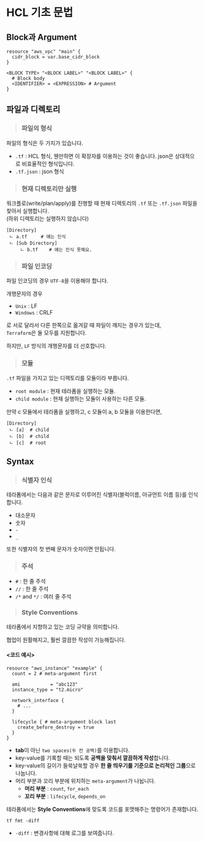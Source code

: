 # HCL 기초 문법

## Block과 Argument

```
resource "aws_vpc" "main" {
  cidr_block = var.base_cidr_block
}

<BLOCK TYPE> "<BLOCK LABEL>" "<BLOCK LABEL>" {
  # Block body
  <IDENTIFIER> = <EXPRESSION> # Argument
}
```

## 파일과 디렉토리

> <h3>파일의 형식</h3>

파일의 형식은 두 가지가 있습니다.   
- `.tf` : HCL 형식, 웬만하면 이 확장자를 이용하는 것이 좋습니다. json은 상대적으로 비효율적인 형식입니다.
- `.tf.json` : json 형식

> <h3>현재 디렉토리만 실행</h3>

워크플로(write/plan/apply)를 진행할 때 현재 디렉토리의 `.tf` 또는 `.tf.json` 파일을 찾아서 실행합니다.   
(하위 디렉토리는 실행하지 않습니다)   
```
[Directory]
 ㄴ a.tf     # 얘는 인식
 ㄴ [Sub Directory]
     ㄴ b.tf    # 얘는 인식 못해요.
```

> <h3>파일 인코딩</h3>

파일 인코딩의 경우 `UTF-8`을 이용해야 합니다.   

개행문자의 경우    
- `Unix` : LF
- `Windows` : CRLF

로 서로 달라서 다른 한쪽으로 옮겨갈 때 파일이 깨지는 경우가 있는데,   
`Terraform`은 둘 모두를 지원합니다.   

하지만, `LF` 방식의 개행문자를 더 선호합니다.

> <h3>모듈</h3>

`.tf` 파일을 가지고 있는 디렉토리를 모듈이라 부릅니다.

- `root module` : 현재 테라폼을 실행하는 모듈.
- `child module` : 현재 실행하는 모듈이 사용하는 다른 모듈.

만약 c 모듈에서 테라폼을 실행하고, c 모듈이 a, b 모듈을 이용한다면,   
```
[Directory]
 ㄴ [a]  # child
 ㄴ [b]  # child
 ㄴ [c]  # root
```

## Syntax

> <h3>식별자 인식</h3>

테라폼에서는 다음과 같은 문자로 이루어진 식별자(블럭이름, 아규먼트 이름 등)를 인식합니다.   
- 대소문자
- 숫자
- `-`
- `_`

또한 식별자의 첫 번째 문자가 숫자이면 안됩니다.

> <h3>주석</h3>

- `#` : 한 줄 주석
- `//` : 한 줄 주석
- `/*` and `*/` : 여러 줄 주석

> <h3>Style Conventions</h3>

테라폼에서 지향하고 있는 코딩 규약을 의미합니다.

협업이 원활해지고, 훨씬 깔끔한 작성이 가능해집니다.

#### <코드 예시>

```
resource "aws_instance" "example" {
  count = 2 # meta-argument first

  ami           = "abc123"
  instance_type = "t2.micro"

  network_interface {
    # ...
  }

  lifecycle { # meta-argument block last
    create_before_destroy = true
  }
}
```

- **tab**이 아닌 `two spaces(두 칸 공백)`를 이용합니다.
- key-value를 기록할 때는 되도록 **공백을 맞춰서 깔끔하게 작성**합니다.
- key-value의 길이가 들쑥날쑥할 경우 **한 줄 띄우기를 기준으로 논리적인 그룹**으로 나눕니다.
- 머리 부분과 꼬리 부분에 위치하는 `meta-argument`가 나뉩니다.
  * **머리 부분** : `count`, `for_each`
  * **꼬리 부분** : `lifecycle`, `depends_on`

테라폼에서는 **Style Conventions**에 맞도록 코드를 포맷해주는 명령어가 존재합니다.   
```
tf fmt -diff
```   
- `-diff` : 변경사항에 대해 로그를 보여줍니다.














